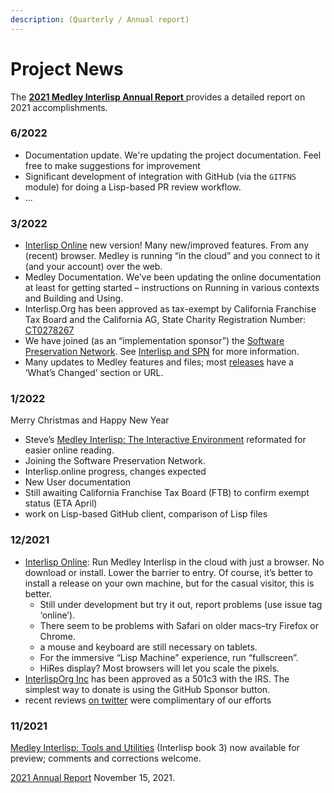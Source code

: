 ```yaml
---
description: (Quarterly / Annual report)
---
```


# Project News

The [**2021 Medley Interlisp Annual Report** ](2021-medley-interlisp-annual-report.md)provides a detailed report on 2021 accomplishments.

### 6/2022 <a href="#32022" id="32022"></a>

* Documentation update. We're updating the project documentation. Feel free to make suggestions for improvement
* Significant development of integration with GitHub (via the `GITFNS` module) for doing a Lisp-based PR review workflow.
* ...&#x20;

### 3/2022 <a href="#32022" id="32022"></a>

* [Interlisp Online](https://online.interlisp.org/) new version! Many new/improved features. From any (recent) browser. Medley is running “in the cloud” and you connect to it (and your account) over the web.
* Medley Documentation. We’ve been updating the online documentation at least for getting started – instructions on Running in various contexts and Building and Using.
* Interlisp.Org has been approved as tax-exempt by California Franchise Tax Board and the California AG, State Charity Registration Number: [CT0278267](https://rct.doj.ca.gov/Verification/Web/Search.aspx?facility=Y)
* We have joined (as an “implementation sponsor”) the [Software Preservation Network](https://www.softwarepreservationnetwork.org/). See [Interlisp and SPN](https://www.softwarepreservationnetwork.org/Interlisp/) for more information.
* Many updates to Medley features and files; most [releases](https://github.com/Interlisp/medley/releases) have a ‘What’s Changed’ section or URL.

### 1/2022 <a href="#12022" id="12022"></a>

Merry Christmas and Happy New Year

* Steve’s [Medley Interlisp: The Interactive Environment](https://interlisp.org/docs/20211225-interlisp-book-2.pdf) reformated for easier online reading.
* Joining the Software Preservation Network.
* Interlisp.online progress, changes expected
* New User documentation
* Still awaiting California Franchise Tax Board (FTB) to confirm exempt status (ETA April)
* work on Lisp-based GitHub client, comparison of Lisp files

### 12/2021 <a href="#122021" id="122021"></a>

* [Interlisp Online](https://online.interlisp.org/): Run Medley Interlisp in the cloud with just a browser. No download or install. Lower the barrier to entry. Of course, it’s better to install a release on your own machine, but for the casual visitor, this is better.
  * Still under development but try it out, report problems (use issue tag ‘online’).
  * There seem to be problems with Safari on older macs–try Firefox or Chrome.
  * a mouse and keyboard are still necessary on tablets.
  * For the immersive “Lisp Machine” experience, run “fullscreen”.
  * HiRes display? Most browsers will let you scale the pixels.
* [InterlispOrg Inc](https://github.com/Interlisp/medley/wiki/InterlispOrg-Inc) has been approved as a 501c3 with the IRS. The simplest way to donate is using the GitHub Sponsor button.
* recent reviews [on twitter](https://twitter.com/ftrain/status/1470968024756895744) were complimentary of our efforts

### 11/2021 <a href="#112021" id="112021"></a>

[Medley Interlisp: Tools and Utilities](https://interlisp.org/docs/2021-interlisp-book-3.pdf) (Interlisp book 3) now available for preview; comments and corrections welcome.

[2021 Annual Report](https://docs.google.com/document/d/1cGBDNMO5yt6ymi7YiCcf6uNn6RBe5PVS7mW4kFnlzNY) November 15, 2021.
